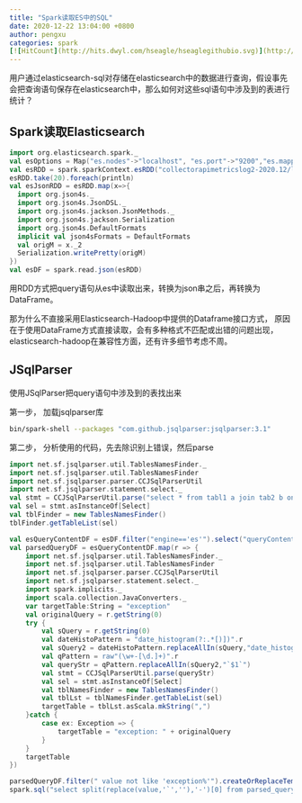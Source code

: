 ```yaml
---
title: "Spark读取ES中的SQL"
date: 2020-12-22 13:04:00 +0800
author: pengxu
categories: spark
[![HitCount](http://hits.dwyl.com/hseagle/hseaglegithubio.svg)](http://hits.dwyl.com/hseagle/hseaglegithubio)
---
```


用户通过elasticsearch-sql对存储在elasticsearch中的数据进行查询，假设事先会把查询语句保存在elasticsearch中，那么如何对这些sql语句中涉及到的表进行统计？

## Spark读取Elasticsearch

```scala
import org.elasticsearch.spark._
val esOptions = Map("es.nodes"->"localhost", "es.port"->"9200","es.mapping.date.rich"->"false")
val esRDD = spark.sparkContext.esRDD("collectorapimetricslog2-2020.12/logs", esOptions)
esRDD.take(20).foreach(println)
val esJsonRDD = esRDD.map(x=>{
  import org.json4s._
  import org.json4s.JsonDSL._
  import org.json4s.jackson.JsonMethods._
  import org.json4s.jackson.Serialization
  import org.json4s.DefaultFormats
  implicit val json4sFormats = DefaultFormats
  val origM = x._2
  Serialization.writePretty(origM)
})
val esDF = spark.read.json(esRDD)
```

用RDD方式把query语句从es中读取出来，转换为json串之后，再转换为DataFrame。

那为什么不直接采用Elasticsearch-Hadoop中提供的Dataframe接口方式， 原因在于使用DataFrame方式直接读取，会有多种格式不匹配或出错的问题出现，elasticsearch-hadoop在兼容性方面，还有许多细节考虑不周。

## JSqlParser

使用JSqlParser把query语句中涉及到的表找出来

第一步， 加载jsqlparser库

```bash
bin/spark-shell --packages "com.github.jsqlparser:jsqlparser:3.1"
```

第二步， 分析使用的代码，先去除识别上错误，然后parse

```scala
import net.sf.jsqlparser.util.TablesNamesFinder._
import net.sf.jsqlparser.util.TablesNamesFinder
import net.sf.jsqlparser.parser.CCJSqlParserUtil
import net.sf.jsqlparser.statement.select._
val stmt = CCJSqlParserUtil.parse("select * from tabl1 a join tab2 b on a.id=b.id")
val sel = stmt.asInstanceOf[Select]
val tblFinder = new TablesNamesFinder()
tblFinder.getTableList(sel)

val esQueryContentDF = esDF.filter("engine=='es'").select("queryContent")
val parsedQueryDF = esQueryContentDF.map(r => {
    import net.sf.jsqlparser.util.TablesNamesFinder._
    import net.sf.jsqlparser.util.TablesNamesFinder
    import net.sf.jsqlparser.parser.CCJSqlParserUtil
    import net.sf.jsqlparser.statement.select._
    import spark.implicits._
    import scala.collection.JavaConverters._
    var targetTable:String = "exception"
    val originalQuery = r.getString(0)
    try {
        val sQuery = r.getString(0)
        val dateHistoPattern = "date_histogram(?:.*[)])".r
        val sQuery2 = dateHistoPattern.replaceAllIn(sQuery,"date_histogram()")
        val qPattern = raw"(\w+-[\d.]+)".r
        val queryStr = qPattern.replaceAllIn(sQuery2,"`$1`")
        val stmt = CCJSqlParserUtil.parse(queryStr)
        val sel = stmt.asInstanceOf[Select]
        val tblNamesFinder = new TablesNamesFinder()
        val tblLst = tblNamesFinder.getTableList(sel)
        targetTable = tblLst.asScala.mkString(",")
    }catch {
        case ex: Exception => {
            targetTable = "exception: " + originalQuery
        }
    }
    targetTable
})

parsedQueryDF.filter(" value not like 'exception%'").createOrReplaceTempView("parsed_query")
spark.sql("select split(replace(value,'`',''),'-')[0] from parsed_query").distinct.collect.foreach(println)
```
